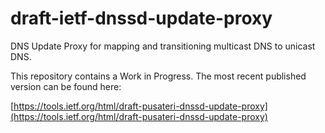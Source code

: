 # draft-ietf-dnssd-update-proxy
DNS Update Proxy for mapping and transitioning multicast DNS to unicast DNS.

This repository contains a Work in Progress. The most recent published version can be found here:

[https://tools.ietf.org/html/draft-pusateri-dnssd-update-proxy](https://tools.ietf.org/html/draft-pusateri-dnssd-update-proxy)

